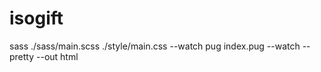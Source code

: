 # isogift

sass ./sass/main.scss ./style/main.css --watch
pug index.pug --watch --pretty --out html
